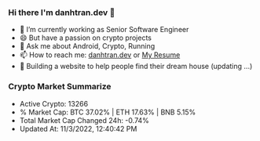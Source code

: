 ### Hi there I'm danhtran.dev 👋

- 🔭 I’m currently working as Senior Software Engineer
- 😄 But have a passion on crypto projects
- 💬 Ask me about Android, Crypto, Running 
- 📫 How to reach me: <a href="https://danhtran.dev" target="_blank">danhtran.dev</a> or <a href="Dan-Resume.pdf" target="_blank">My Resume</a>
- 🌱 Building a website to help people find their dream house (updating ...)

### Crypto Market Summarize
- Active Crypto: 13266
- % Market Cap: BTC 37.02% | ETH 17.63% | BNB 5.15%
- Total Market Cap Changed 24h: -0.74%
- Updated At: 11/3/2022, 12:40:42 PM
